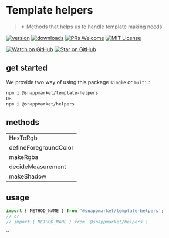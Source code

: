 # Template helpers
> ✴ Methods that helps us to handle template making needs

[![version](https://img.shields.io/npm/v/@snappmarket/template-helpers.svg?style=flat-square)](https://www.npmjs.com/package/@snappmarket/template-helpers)
[![downloads](https://img.shields.io/npm/dm/@snappmarket/template-helpers.svg?style=flat-square)](http://www.npmtrends.com/@snappmarket/template-helpers)
[![PRs Welcome](https://img.shields.io/badge/PRs-welcome-brightgreen.svg?style=flat-square)](http://makeapullrequest.com)
[![MIT License](https://img.shields.io/npm/l/@snappmarket/template-helpers.svg?style=flat-square)](https://github.com/snappmarket/frontend-toolbox/tree/master/packages/useDidUpdateEffect/blob/master/LICENSE.md)

[![Watch on GitHub](https://img.shields.io/github/watchers/snappmarket/frontend-toolbox.svg?style=social)](https://github.com/snappmarket/frontend-toolbox/watchers)
[![Star on GitHub](https://img.shields.io/github/stars/snappmarket/frontend-toolbox.svg?style=social)](https://github.com/snappmarket/frontend-toolbox/stargazers)

## get started
We provide two way of using this package `single` or `multi` :
```bash
npm i @snappmarket/template-helpers
OR
npm i @snappmarket/helpers
```

## methods
|        |
| ------ |
| HexToRgb                                                 |
| defineForegroundColor                                                 |
| makeRgba                                                 |
| decideMeasurement                                                 |
| makeShadow                                                 |

## usage
```javascript
import { METHOD_NAME } from '@snappmarket/template-helpers';
// or
// import { METHOD_NAME } from '@snappmarket/helpers';
```
``
